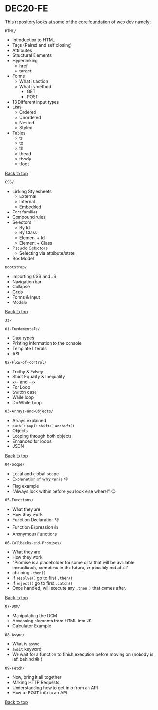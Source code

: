 # DEC20-FE
This repository looks at some of the core foundation of web dev namely:

`HTML/`
* Introduction to HTML
* Tags (Paired and self closing)
* Attributes
* Structural Elements
* Hyperlinking
  * href
  * target
* Forms
  * What is action
  * What is method
    * GET
    * POST
* 13 Different input types
* Lists
  * Ordered
  * Unordered
  * Nested
  * Styled
* Tables
  * tr
  * td
  * th
  * thead
  * tbody
  * tfoot

[Back to top](#-DEC20-FE)

`CSS/`
* Linking Stylesheets
  * External
  * Internal
  * Embedded
* Font families
* Compound rules
* Selectors
  * By Id
  * By Class
  * Element + Id
  * Element + Class
* Pseudo Selectors 
  * Selecting via attribute/state
* Box Model


`Bootstrap/`
* Importing CSS and JS
* Navigation bar
* Collapse
* Grids
* Forms & Input
* Modals

[Back to top](#-DEC20-FE)

`JS/`

 `01-Fundamentals/`
 * Data types
 * Printing information to the console
 * Template Literals
 * ASI
 
 `02-Flow-of-control/`
  * Truthy & Falsey
  * Strict Equality & Inequality
  * `x++` and `++x`
  * For Loop
  * Switch case
  * While loop
  * Do While Loop

  `03-Arrays-and-Objects/`
  * Arrays explained
  * `push()` `pop()` `shift()` `unshift()`
  * Objects
  * Looping through both objects
  * Enhanced for loops
  * JSON

  [Back to top](#-DEC20-FE)

  `04-Scope/`
  * Local and global scope
  * Explanation of why var is 👎
  * Flag example
  * "Always look within before you look else where!"  :wink:

  `05-Functions/`
  * What they are
  * How they work 
  * Function Declaration :-1:
  * Function Expression :+1:
  * Anonymous Functions

  `06-Callbacks-and-Promises/`
  * What they are
  * How they work
  * "Promise is a placeholder for some data that will be available immediately, sometime in the future, or possibly not at all"
  * chaining `.then()`
  * If `resolve()` go to first `.then()`
  * If `reject()` go to first `.catch()`
  * Once handled, will execute any `.then()` that comes after.

  [Back to top](#-DEC20-FE)

  `07-DOM/`
  * Manipulating the DOM
  * Accessing elements from HTML into JS
  * Calculator Example

  `08-Async/`
  * What is `async`
  * `await` keyword
  * We wait for a function to finish execution before moving on (nobody is left behind :joy: )

  `09-Fetch/`
  * Now, bring it all together
  * Making HTTP Requests
  * Understanding how to get info from an API 
  * How to POST info to an API

  [Back to top](#-DEC20-FE)